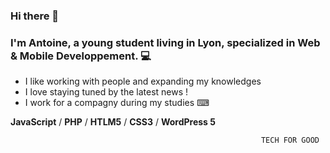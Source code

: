 ### Hi there 👋

### I'm Antoine, a young student living in Lyon, specialized in Web & Mobile Developpement. 💻

- I like working with people and expanding my knowledges
- I love staying tuned by the latest news !
- I work for a compagny during my studies ⌨

**JavaScript** / 
**PHP** /
**HTLM5** / **CSS3** / 
**WordPress 5**

                                                            TECH FOR GOOD

<!--
**Azroph/Azroph** is a ✨ _special_ ✨ repository because its `README.md` (this file) appears on your GitHub profile.

Here are some ideas to get you started:





- 🔭 I’m currently working on ...
- 🌱 I’m currently learning ...
- 👯 I’m looking to collaborate on ...
- 🤔 I’m looking for help with ...
- 💬 Ask me about ...
- 📫 How to reach me: ...
- 😄 Pronouns: ...
- ⚡ Fun fact: ...
-->
